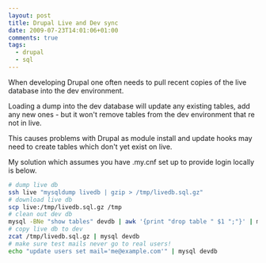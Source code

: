 ```yaml
---
layout: post
title: Drupal Live and Dev sync
date: 2009-07-23T14:01:06+01:00
comments: true
tags:
  - drupal
  - sql
---
```


When developing Drupal one often needs to pull recent copies of the live database into the dev environment.

Loading a dump into the dev database will update any existing tables, add any new ones - but it won't remove tables from the dev environment that re not in live.

This causes problems with Drupal as module install and update hooks may need to create tables which don't yet exist on live.

My solution which assumes you have .my.cnf set up to provide login locally is below.

```bash
# dump live db
ssh live "mysqldump livedb | gzip > /tmp/livedb.sql.gz"
# download live db
scp live:/tmp/livedb.sql.gz /tmp
# clean out dev db
mysql -BNe "show tables" devdb | awk '{print "drop table " $1 ";"}' | mysql devdb
# copy live db to dev
zcat /tmp/livedb.sql.gz | mysql devdb
# make sure test mails never go to real users!
echo "update users set mail='me@example.com'" | mysql devdb
```
